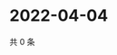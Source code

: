 # 2022-04-04

共 0 条

<!-- BEGIN WEIBO -->
<!-- 最后更新时间 Mon Apr 04 2022 20:07:53 GMT+0800 (China Standard Time) -->

<!-- END WEIBO -->
